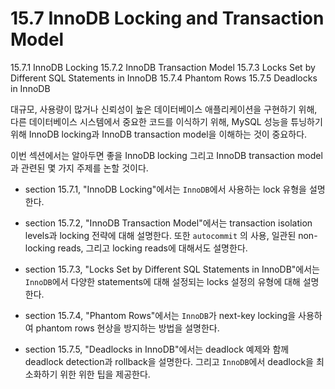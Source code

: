 # 15.7 InnoDB Locking and Transaction Model

15.7.1 InnoDB Locking
15.7.2 InnoDB Transaction Model
15.7.3 Locks Set by Different SQL Statements in InnoDB
15.7.4 Phantom Rows
15.7.5 Deadlocks in InnoDB

대규모, 사용량이 많거나 신뢰성이 높은 데이터베이스 애플리케이션을 구현하기 위해, 다른 데이터베이스 시스템에서 중요한 코드를 이식하기 위해, MySQL 성능을 튜닝하기 위해 InnoDB locking과 InnoDB transaction model을 이해하는 것이 중요하다.

이번 섹션에서는 알아두면 좋을 InnoDB locking 그리고 InnoDB transaction model과 관련된 몇 가지 주제를 논할 것이다.

- section 15.7.1, "InnoDB Locking"에서는 `InnoDB`에서 사용하는 lock 유형을 설명한다.

- section 15.7.2, "InnoDB Transaction Model"에서는 transaction isolation levels과 locking 전략에 대해 설명한다. 또한 `autocommit` 의 사용, 일관된 non-locking reads, 그리고 locking reads에 대해서도 설명한다.   

- section 15.7.3, "Locks Set by Different SQL Statements in InnoDB"에서는 `InnoDB`에서 다양한 statements에 대해 설정되는 locks 설정의 유형에 대해 설명한다.

- section 15.7.4, "Phantom Rows"에서는 `InnoDB`가 next-key locking을 사용하여 phantom rows 현상을 방지하는 방법을 설명한다.

- section 15.7.5, "Deadlocks in InnoDB"에서는 deadlock 예제와 함께 deadlock detection과 rollback을 설명한다. 그리고 `InnoDB`에서 deadlock을 최소화하기 위한 위한 팁을 제공한다.
